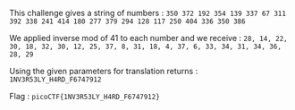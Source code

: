 This challenge gives a string of numbers : `350 372 192 354 139 337 67 311 392 338 241 414 180 277 379 294 128 117 250 404 336 350 386 `

We applied inverse mod of 41 to each number and we receive : `28, 14, 22, 30, 18, 32, 30, 12, 25, 37, 8, 31, 18, 4, 37, 6, 33, 34, 31, 34, 36, 28, 29`

Using the given parameters for translation returns : `1NV3R53LY_H4RD_F6747912`

Flag : `picoCTF{1NV3R53LY_H4RD_F6747912}`